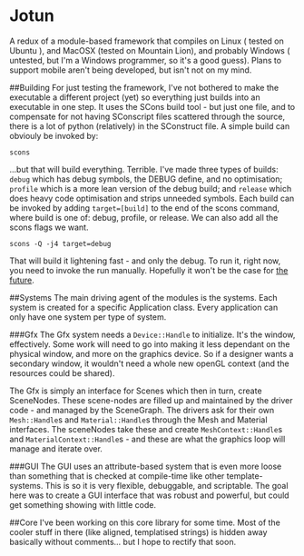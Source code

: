 Jotun
=====

A redux of a module-based framework that compiles on Linux ( tested on Ubuntu ), and MacOSX (tested on Mountain Lion), and probably Windows ( untested, but I'm a Windows programmer, so it's a good guess). Plans to support mobile aren't being developed, but isn't not on my mind.

##Building
For just testing the framework, I've not bothered to make the executable a different project (yet) so everything just builds into an executable in one step. It uses the SCons build tool - but just one file, and to compensate for not having SConscript files scattered through the source, there is a lot of python (relatively) in the SConstruct file. A simple build can obviouly be invoked by:
```
scons
```
...but that will build everything. Terrible. I've made three types of builds: `debug` which has debug symbols, the DEBUG define, and no optimisation; `profile` which is a more lean version of the debug build; and `release` which does heavy code optimisation and strips unneeded symbols. Each build can be invoked by adding `target=[build]` to the end of the scons command, where build is one of: debug, profile, or release. We can also add all the scons flags we want.
```
scons -Q -j4 target=debug
```
That will build it lightening fast - and only the debug. To run it, right now, you need to invoke the run manually. Hopefully it won't be the case for <a target="_blank" href="https://github.com/Etskh/Jotun/issues/2">the future</a>.


##Systems
The main driving agent of the modules is the systems. Each system is created for a specific Application class. Every application can only have one system per type of system.

###Gfx
The Gfx system needs a `Device::Handle` to initialize. It's the window, effectively. Some work will need to go into making it less dependant on the physical window, and more on the graphics device. So if a designer wants a secondary window, it wouldn't need a whole new openGL context (and the resources could be shared).

The Gfx is simply an interface for Scenes which then in turn, create SceneNodes. These scene-nodes are filled up and maintained by the driver code - and managed by the SceneGraph. The drivers ask for their own `Mesh::Handle`s and `Material::Handle`s through the Mesh and Material interfaces. The sceneNodes take these and create `MeshContext::Handle`s and `MaterialContext::Handle`s - and these are what the graphics loop will manage and iterate over.


###GUI
The GUI uses an attribute-based system that is even more loose than something that is checked at compile-time like other template-systems. This is so it is very flexible, debuggable, and scriptable. The goal here was to create a GUI interface that was robust and powerful, but could get something showing with little code.

##Core
I've been working on this core library for some time. Most of the cooler stuff in there (like aligned, templatised strings) is hidden away basically without comments… but I hope to rectify that soon.


